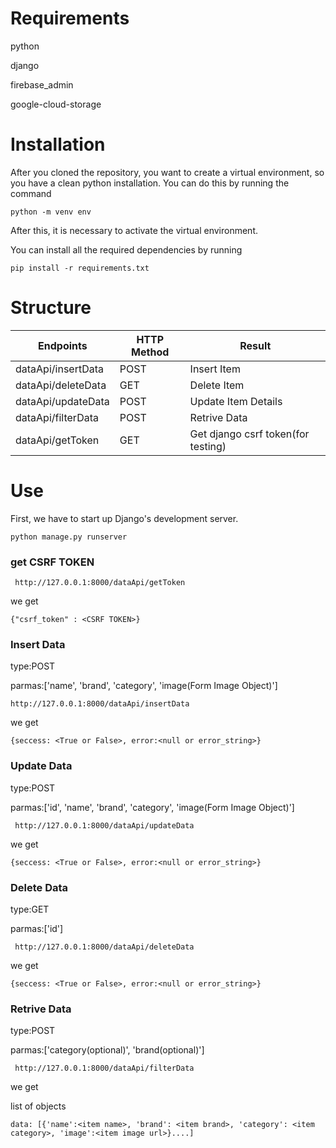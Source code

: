 # Requirements
python

django

firebase_admin

google-cloud-storage

# Installation
After you cloned the repository, you want to create a virtual environment, so you have a clean python installation. You can do this by running the command

`python -m venv env`

After this, it is necessary to activate the virtual environment.

You can install all the required dependencies by running

`pip install -r requirements.txt`

# Structure
|Endpoints         |HTTP Method|Result     |
|------------------|-----------|-----------|
|dataApi/insertData|POST       |Insert Item|
|dataApi/deleteData|GET        |Delete Item|
|dataApi/updateData|POST|Update Item Details|
|dataApi/filterData|POST|Retrive Data|
|dataApi/getToken|GET|Get django csrf token(for testing)|

# Use
First, we have to start up Django's development server.

`python manage.py runserver`

### get CSRF TOKEN
` http://127.0.0.1:8000/dataApi/getToken`

we get

`{"csrf_token" : <CSRF TOKEN>}`

### Insert Data
type:POST

parmas:['name', 'brand', 'category', 'image(Form Image Object)'] 

`http://127.0.0.1:8000/dataApi/insertData`

we get

`{seccess: <True or False>, error:<null or error_string>}`

### Update Data
type:POST

parmas:['id', 'name', 'brand', 'category', 'image(Form Image Object)'] 

` http://127.0.0.1:8000/dataApi/updateData`

we get

`{seccess: <True or False>, error:<null or error_string>}`

### Delete Data
type:GET

parmas:['id'] 

` http://127.0.0.1:8000/dataApi/deleteData`

we get

`{seccess: <True or False>, error:<null or error_string>}`

### Retrive Data
type:POST

parmas:['category(optional)', 'brand(optional)'] 

` http://127.0.0.1:8000/dataApi/filterData`

we get

list of objects

`data: [{'name':<item name>, 'brand': <item brand>, 'category': <item category>, 'image':<item image url>}....]`
